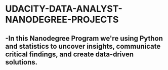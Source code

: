 # UDACITY-DATA-ANALYST-NANODEGREE-PROJECTS

## -In this Nanodegree Program we're using Python and statistics to uncover insights, communicate critical findings, and create data-driven solutions.
